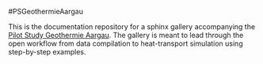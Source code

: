#PSGeothermieAargau

This is the documentation repository for a sphinx gallery accompanying the [Pilot Study Geothermie Aargau](https://geg.ethz.ch/project-geothermal_aargau/).
The gallery is meant to lead through the open workflow from data compilation to heat-transport simulation using step-by-step examples.
